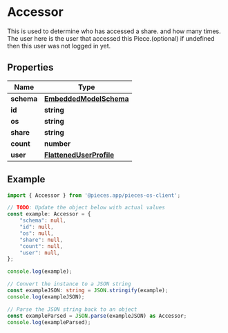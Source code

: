 
# Accessor

This is used to determine who has accessed a share. and how many times.  The user here is the user that accessed this Piece.(optional) if undefined then this user was not logged in yet.

## Properties

Name | Type
------------ | -------------
**schema** | [**EmbeddedModelSchema**](EmbeddedModelSchema)
**id** | **string**
**os** | **string**
**share** | **string**
**count** | **number**
**user** | [**FlattenedUserProfile**](FlattenedUserProfile)

## Example

```typescript
import { Accessor } from '@pieces.app/pieces-os-client';

// TODO: Update the object below with actual values
const example: Accessor = {
    "schema": null,
    "id": null,
    "os": null,
    "share": null,
    "count": null,
    "user": null,
};

console.log(example);

// Convert the instance to a JSON string
const exampleJSON: string = JSON.stringify(example);
console.log(exampleJSON);

// Parse the JSON string back to an object
const exampleParsed = JSON.parse(exampleJSON) as Accessor;
console.log(exampleParsed);
```


